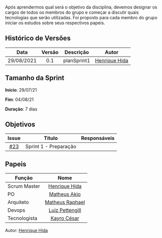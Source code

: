 ﻿---
layout: page_slowbrows
tag: slowbrows
---

Após aprendermos qual será o objetivo da disciplina, devemos designar os cargos de todos os membros do grupo e começar a discutir quais tecnologias que serão utilizadas. Foi proposto para cada membro do grupo iniciar os estudos sobre seus respectivos papeis.

## Histórico de Versões

| Data       | Versão | Descrição                      | Autor             |
| :--------: | :----: | :----------:                   | :---------------: |
| 29/08/2021 |    0.1   | planSprint1 | [Henrique Hida](https://github.com/HenriqueHida)|

## Tamanho da Sprint

**Início**: 29/07/21

**Fim**: 04/08/21

**Duração**: 7 dias

## Objetivos

| Issue |            Título            |        Responsáveis         | 
|:-------:|:----------------------------:|:-----------------------------:|
| [#23](https://github.com/fga-eps-mds/2021-1-Bot/issues/23) | Sprint 1 - Preparação |

## Papeis

|      Função      |            Nome            |
|------------------|:--------------------------:|
| Scrum Master | [Henrique Hida](https://github.com/HenriqueHida) |
| PO | [Matheus Akio](https://github.com/matheusakio) |
| Arquiteto | [Matheus Raphael](https://github.com/matheusrazor) |
| Devops | [Luiz Pettengill](https://github.com/LuizPettengill) |
| Tecnologista | [Kayro César](https://github.com/kayrocesar)

Autor: [Henrique Hida](https://github.com/HenriqueHida)
